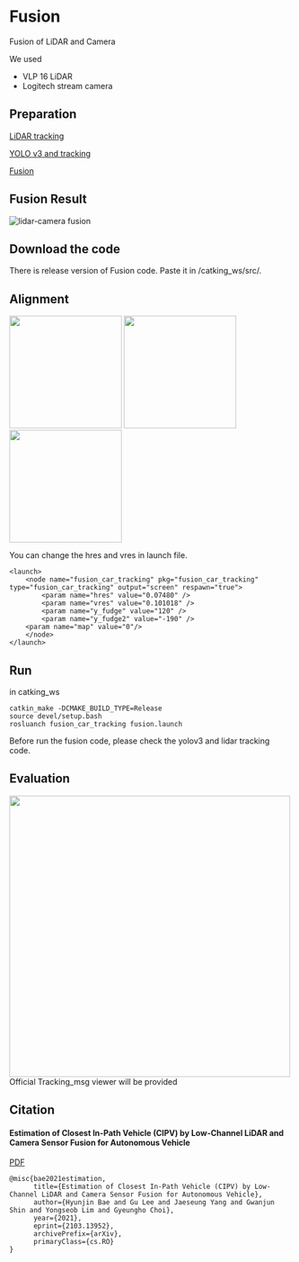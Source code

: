# Fusion
Fusion of LiDAR and Camera 

We used
- VLP 16 LiDAR 
- Logitech stream camera

## Preparation
[LiDAR tracking](https://github.com/DGIST-ARTIV/Fusion-LiDAR-Camera/releases/tag/2.1.12)

[YOLO v3 and tracking](https://github.com/DGIST-ARTIV/VISION/tree/master/%EA%B0%9D%EC%B2%B4)

[Fusion](https://github.com/DGIST-ARTIV/Fusion-LiDAR-Camera/releases/tag/Fusion-V.2.0.9)

## Fusion Result 
![lidar-camera fusion](https://user-images.githubusercontent.com/42258047/112603687-b03d3680-8e58-11eb-8b0b-a8c307c6f01a.gif)

## Download the code
There is release version of Fusion code.
Paste it in /catking_ws/src/.

## Alignment

<img src = "https://user-images.githubusercontent.com/42258047/112604286-4bcea700-8e59-11eb-976a-e8c7d83d2989.png" width="200px"> <img src = "https://user-images.githubusercontent.com/42258047/112604280-4a9d7a00-8e59-11eb-9646-d51eba01009e.png" width="200px"> <img src = "https://user-images.githubusercontent.com/42258047/112604283-4b361080-8e59-11eb-8ba0-ac3882bee252.png" width="200px">

You can change the hres and vres in launch file. 

```
<launch>
    <node name="fusion_car_tracking" pkg="fusion_car_tracking" type="fusion_car_tracking" output="screen" respawn="true">
        <param name="hres" value="0.07480" />
        <param name="vres" value="0.101018" />
        <param name="y_fudge" value="120" />
        <param name="y_fudge2" value="-190" />
	<param name="map" value="0"/>
    </node>
</launch>
```

## Run 
in catking_ws

```
catkin_make -DCMAKE_BUILD_TYPE=Release
source devel/setup.bash
rosluanch fusion_car_tracking fusion.launch
```

Before run the fusion code, please check the yolov3 and lidar tracking code.


## Evaluation

<img src = "https://user-images.githubusercontent.com/25432456/112658768-121c9100-8e97-11eb-9724-2a191fafa971.png" width="500px">
Official Tracking_msg viewer will be provided


## Citation
#### Estimation of Closest In-Path Vehicle (CIPV) by Low-Channel LiDAR and Camera Sensor Fusion for Autonomous Vehicle
[PDF](https://arxiv.org/pdf/2103.13952.pdf)

```
@misc{bae2021estimation,
      title={Estimation of Closest In-Path Vehicle (CIPV) by Low-Channel LiDAR and Camera Sensor Fusion for Autonomous Vehicle}, 
      author={Hyunjin Bae and Gu Lee and Jaeseung Yang and Gwanjun Shin and Yongseob Lim and Gyeungho Choi},
      year={2021},
      eprint={2103.13952},
      archivePrefix={arXiv},
      primaryClass={cs.RO}
}
```
